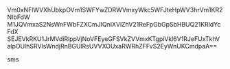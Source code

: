 Vm0xNFlWVXhUbkpOVm1SWFYwZDRWVmxyWkc5WFJteHpWV3hrVm1KR2NIbFdW
M1JQVmxaS2NsWnFWbFZXCmJIQnlXVlZhV21ReFpGbGpSbHBUQ21KRldYcFdX
SEJEVkRKU1JrMVdiRlppVjNoVFEyeGFSVkZVVmxKTgpiVkl6V1RJeFUxTkhV
alpOUlhSRVlsWndjRnBGUlRsUVVXOUxaRWRhZFFvS2EyWnUKCmdpaA==

sms